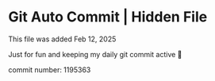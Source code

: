 # Git Auto Commit | Hidden File

This file was added Feb 12, 2025

Just for fun and keeping my daily git commit active 🤪

commit number: 1195363
